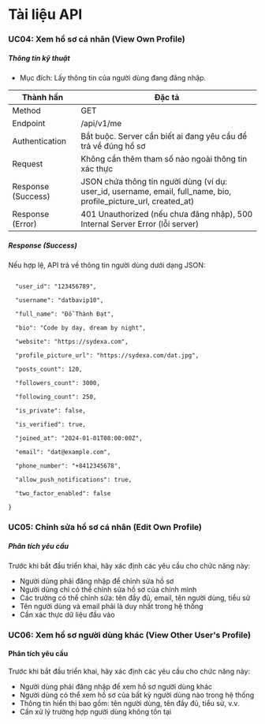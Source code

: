 # Tài liệu API



### UC04: Xem hồ sơ cá nhân (View Own Profile)

##### Thông tin kỹ thuật

- Mục đích: Lấy thông tin của người dùng đang đăng nhập.


| Thành hần       | Đặc tả |
|-----------------|-----------------|
| Method              | GET   |
| Endpoint            | /api/v1/me   |
| Authentication| Bắt buộc. Server cần biết ai đang yêu cầu để trả về đúng hồ sơ|
| Request |Không cần thêm tham số nào ngoài thông tin xác thực|
| Response (Success) |	JSON chứa thông tin người dùng (ví dụ: user_id, username, email, full_name, bio, profile_picture_url, created_at) |
| Response (Error) |401 Unauthorized (nếu chưa đăng nhập), 500 Internal Server Error (lỗi server) |

##### Response (Success)

Nếu hợp lệ, API trả về thông tin người dùng dưới dạng JSON:

```{

  "user_id": "123456789",

  "username": "datbavip10",

  "full_name": "Đỗ Thành Đạt",

  "bio": "Code by day, dream by night",

  "website": "https://sydexa.com",

  "profile_picture_url": "https://sydexa.com/dat.jpg",

  "posts_count": 120,

  "followers_count": 3000,

  "following_count": 250,

  "is_private": false,

  "is_verified": true,

  "joined_at": "2024-01-01T08:00:00Z",

  "email": "dat@example.com",

  "phone_number": "+8412345678",

  "allow_push_notifications": true,

  "two_factor_enabled": false

}
```


### UC05: Chỉnh sửa hồ sơ cá nhân (Edit Own Profile)

##### Phân tích yêu cầu
Trước khi bắt đầu triển khai, hãy xác định các yêu cầu cho chức năng này:

- Người dùng phải đăng nhập để chỉnh sửa hồ sơ
- Người dùng chỉ có thể chỉnh sửa hồ sơ của chính mình
- Các trường có thể chỉnh sửa: tên đầy đủ, email, tên người dùng, tiểu sử
- Tên người dùng và email phải là duy nhất trong hệ thống
- Cần xác thực dữ liệu đầu vào








### UC06: Xem hồ sơ người dùng khác (View Other User's Profile)

#### Phân tích yêu cầu
Trước khi bắt đầu triển khai, hãy xác định các yêu cầu cho chức năng này:

- Người dùng phải đăng nhập để xem hồ sơ người dùng khác
- Người dùng có thể xem hồ sơ của bất kỳ người dùng nào trong hệ thống
- Thông tin hiển thị bao gồm: tên người dùng, tên đầy đủ, tiểu sử, v.v.
- Cần xử lý trường hợp người dùng không tồn tại